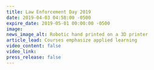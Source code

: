 ```yaml
---
title: Law Enforcement Day 2019
date: 2019-04-03 04:58:00 -0500
expire_date: 2019-05-01 00:00:00 -0500
image:
news_image_alt: Robotic hand printed on a 3D printer
article_lead: Courses emphasize applied learning
video_content: false
video_link:
press_release: false
---
```


